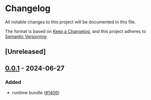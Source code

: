 # Changelog
All notable changes to this project will be documented in this file.

The format is based on [Keep a Changelog](https://keepachangelog.com/en/1.0.0/),
and this project adheres to [Semantic Versioning](https://semver.org/spec/v2.0.0.html).

## [Unreleased]

## [0.0.1](https://github.com/ErKeLost/farm/releases/tag/farmfe_plugin_bundle-v0.0.1) - 2024-06-27

### Added
- runtime bundle ([#1406](https://github.com/ErKeLost/farm/pull/1406))
